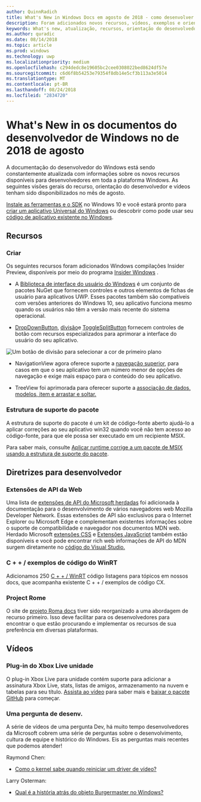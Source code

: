 ```yaml
---
author: QuinnRadich
title: What's New in Windows Docs em agosto de 2018 - como desenvolver aplicativos UWP
description: Foram adicionados novos recursos, vídeos, exemplos e orientação do desenvolvedor para a documentação do desenvolvedor do Windows 10 para agosto de 2018.
keywords: What's new, atualização, recursos, orientação do desenvolvedor, Windows 10, agosto
ms.author: quradic
ms.date: 08/14/2018
ms.topic: article
ms.prod: windows
ms.technology: uwp
ms.localizationpriority: medium
ms.openlocfilehash: c294dedc8e19605bc2cee0308022bed8624df57e
ms.sourcegitcommit: c6d6f8b54253e79354f8db14e5cf3b113a3e5014
ms.translationtype: MT
ms.contentlocale: pt-BR
ms.lasthandoff: 08/24/2018
ms.locfileid: "2834720"
---
```

# <a name="whats-new-in-the-windows-developer-docs-in-august-2018"></a>What's New in os documentos do desenvolvedor de Windows no de 2018 de agosto

A documentação do desenvolvedor do Windows está sendo constantemente atualizada com informações sobre os novos recursos disponíveis para desenvolvedores em toda a plataforma Windows. As seguintes visões gerais do recurso, orientação do desenvolvedor e vídeos tenham sido disponibilizados no mês de agosto.

[Instale as ferramentas e o SDK](http://go.microsoft.com/fwlink/?LinkId=821431) no Windows 10 e você estará pronto para [criar um aplicativo Universal do Windows](../get-started/create-uwp-apps.md) ou descobrir como pode usar seu [código de aplicativo existente no Windows](../porting/index.md).

## <a name="features"></a>Recursos

### <a name="design"></a>Criar

Os seguintes recursos foram adicionados Windows compilações Insider Preview, disponíveis por meio do programa [Insider Windows](https://insider.windows.com/) .

* A [Biblioteca de interface do usuário do Windows](https://aka.ms/winui-docs) é um conjunto de pacotes NuGet que fornecem controles e outros elementos de fichas de usuário para aplicativos UWP. Esses pacotes também são compatíveis com versões anteriores do Windows 10, seu aplicativo funciona mesmo quando os usuários não têm a versão mais recente do sistema operacional.

* [DropDownButton](../design/controls-and-patterns/buttons.md#create-a-drop-down-button), [divisão](../design/controls-and-patterns/buttons.md#create-a-split-button)e [ToggleSplitButton](../design/controls-and-patterns/buttons.md#create-a-toggle-split-button) fornecem controles de botão com recursos especializados para aprimorar a interface do usuário do seu aplicativo.

![Um botão de divisão para selecionar a cor de primeiro plano](../design/controls-and-patterns/images/split-button-rtb.png)

* NavigationView agora oferece suporte a [navegação superior](../design/controls-and-patterns/navigationview.md), para casos em que o seu aplicativo tem um número menor de opções de navegação e exige mais espaço para o conteúdo do seu aplicativo.

* TreeView foi aprimorada para oferecer suporte a [associação de dados, modelos, item e arrastar e soltar.](../design/controls-and-patterns/tree-view.md)

### <a name="package-support-framework"></a>Estrutura de suporte do pacote

A estrutura de suporte do pacote é um kit de código-fonte aberto ajudá-lo a aplicar correções ao seu aplicativo win32 quando você não tem acesso ao código-fonte, para que ele possa ser executado em um recipiente MSIX.

Para saber mais, consulte [Aplicar runtime corrige a um pacote de MSIX usando a estrutura de suporte do pacote](../porting/package-support-framework.md).

## <a name="developer-guidance"></a>Diretrizes para desenvolvedor

### <a name="web-api-extensions"></a>Extensões de API da Web

Uma lista de [extensões de API do Microsoft herdadas](https://developer.mozilla.org/docs/Web/API/Microsoft_API_extensions) foi adicionada à documentação para o desenvolvimento de vários navegadores web Mozilla Developer Network. Essas extensões de API são exclusivos para o Internet Explorer ou Microsoft Edge e complementam existentes informações sobre o suporte de compatibilidade e navegador nos documentos MDN web. Herdado Microsoft [extensões CSS](https://developer.mozilla.org/docs/Web/CSS/Microsoft_Extensions) e [Extensões JavaScript](https://developer.mozilla.org/docs/Web/JavaScript/Microsoft_JavaScript_extensions) também estão disponíveis e você pode encontrar rich web informações de API do MDN surgem diretamente no [código do Visual Studio.](https://code.visualstudio.com/updates/v1_25#_new-css-pseudo-selectors-and-pseudo-elements-from-mdn)

### <a name="cwinrt-code-examples"></a>C + + / exemplos de código do WinRT

Adicionamos 250 [C + + / WinRT](../cpp-and-winrt-apis/index.md) código listagens para tópicos em nossos docs, que acompanha existente C + + / exemplos de código CX.

### <a name="project-rome"></a>Project Rome

O site de [projeto Roma docs](https://docs.microsoft.com/windows/project-rome/) tiver sido reorganizado a uma abordagem de recurso primeiro. Isso deve facilitar para os desenvolvedores para encontrar o que estão procurando e implementar os recursos de sua preferência em diversas plataformas.

## <a name="videos"></a>Vídeos

### <a name="xbox-live-unity-plugin"></a>Plug-in do Xbox Live unidade

O plug-in Xbox Live para unidade contém suporte para adicionar a assinatura Xbox Live, stats, listas de amigos, armazenamento na nuvem e tabelas para seu título. [Assista ao vídeo](https://youtu.be/fVQZ-YgwNpY) para saber mais e [baixar o pacote GitHub](https://aka.ms/UnityPlugin) para começar.

### <a name="one-dev-question"></a>Uma pergunta de desenv.

A série de vídeos de uma pergunta Dev, há muito tempo desenvolvedores da Microsoft cobrem uma série de perguntas sobre o desenvolvimento, cultura de equipe e histórico do Windows. Eis as perguntas mais recentes que podemos atender!

Raymond Chen:

* [Como o kernel sabe quando reiniciar um driver de vídeo?](https://youtu.be/3SNAdyO1l5c)

Larry Osterman:

* [Qual é a história atrás do objeto Burgermaster no Windows?](https://youtu.be/0TDSbyAIvX0)